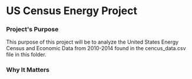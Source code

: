 # US Census Energy Project

### Project's Purpose

This purpose of this project will be to analyze the United States Energy Census and Economic Data from 2010-2014 found in the cencus_data.csv file in this folder.

### Why It Matters

